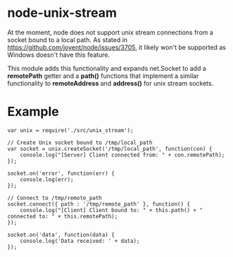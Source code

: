 node-unix-stream
================

At the moment, node does not support unix stream connections from a socket bound to a local path. As stated in
https://github.com/joyent/node/issues/3705, it likely won't be supported as Windows doesn't have this feature.

This module adds this functionality and expands net.Socket to add a __remotePath__ getter and a __path()__ functions
that implement a similar functionality to __remoteAddress__ and __address()__ for unix stream sockets.


Example
=======
```
var unix = require('./src/unix_stream');

// Create Unix socket bound to /tmp/local_path
var socket = unix.createSocket('/tmp/local_path', function(con) {
    console.log("[Server] Client connected from: " + con.remotePath);
});

socket.on('error', function(err) {
    console.log(err);
});

// Connect to /tmp/remote_path
socket.connect({ path : '/tmp/remote_path' }, function() {
    console.log("[Client] Client bound to: " + this.path() + " connected to: " + this.remotePath);
});

socket.on('data', function(data) {
    console.log('Data received: ' + data);
});
```
